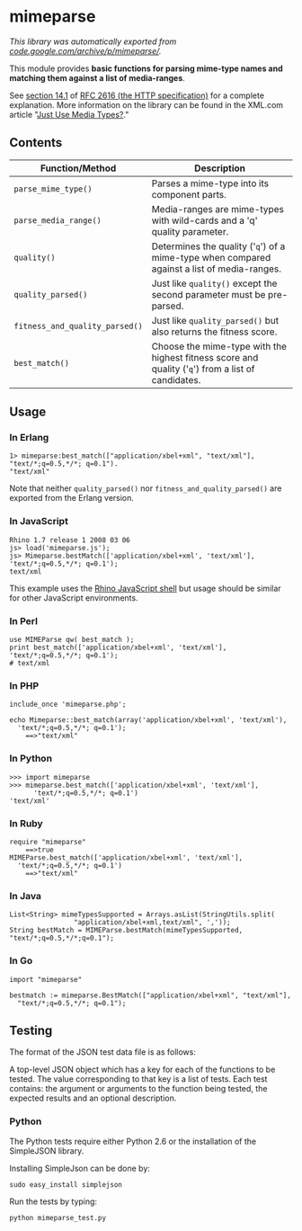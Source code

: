 # mimeparse

_This library was automatically exported from [code.google.com/archive/p/mimeparse/](https://code.google.com/archive/p/mimeparse/)._

This module provides **basic functions for parsing mime-type names and matching them against a list of media-ranges**.

See [section 14.1](http://tools.ietf.org/html/rfc2616#section-14.1) of [RFC 2616 (the HTTP specification)](http://tools.ietf.org/html/rfc2616) for a complete explanation. More information on the library can be found in the XML.com article "[Just Use Media Types?](http://www.xml.com/pub/a/2005/06/08/restful.html)."

## Contents

| Function/Method | Description |
| --------------- | ----------- |
| `parse_mime_type()` | Parses a mime-type into its component parts. |
| `parse_media_range()` | Media-ranges are mime-types with wild-cards and a 'q' quality parameter. |
| `quality()` | Determines the quality ('`q`') of a mime-type when compared against a list of media-ranges. |
| `quality_parsed()` | Just like `quality()` except the second parameter must be pre-parsed. |
| `fitness_and_quality_parsed()` | Just like `quality_parsed()` but also returns the fitness score. |
| `best_match()` | Choose the mime-type with the highest fitness score and quality ('`q`') from a list of candidates. |

## Usage

### In Erlang

```
1> mimeparse:best_match(["application/xbel+xml", "text/xml"], "text/*;q=0.5,*/*; q=0.1").
"text/xml"
```

Note that neither `quality_parsed()` nor `fitness_and_quality_parsed()` are exported from the Erlang version.

### In JavaScript

```
Rhino 1.7 release 1 2008 03 06
js> load('mimeparse.js');
js> Mimeparse.bestMatch(['application/xbel+xml', 'text/xml'], 'text/*;q=0.5,*/*; q=0.1');
text/xml
```

This example uses the [Rhino JavaScript shell](http://developer.mozilla.org/en/Rhino_Shell) but usage should be similar for other JavaScript environments.

### In Perl

```
use MIMEParse qw( best_match );
print best_match(['application/xbel+xml', 'text/xml'], 'text/*;q=0.5,*/*; q=0.1');
# text/xml
```

### In PHP

```
include_once 'mimeparse.php';

echo Mimeparse::best_match(array('application/xbel+xml', 'text/xml'),
  'text/*;q=0.5,*/*; q=0.1');
    ==>"text/xml"
```

### In Python

```
>>> import mimeparse
>>> mimeparse.best_match(['application/xbel+xml', 'text/xml'],
      'text/*;q=0.5,*/*; q=0.1')
'text/xml'
```

### In Ruby

```
require "mimeparse"
    ==>true
MIMEParse.best_match(['application/xbel+xml', 'text/xml'],
  'text/*;q=0.5,*/*; q=0.1')
    ==>"text/xml"
```

### In Java

```
List<String> mimeTypesSupported = Arrays.asList(StringUtils.split(
                "application/xbel+xml,text/xml", ','));
String bestMatch = MIMEParse.bestMatch(mimeTypesSupported, "text/*;q=0.5,*/*;q=0.1");
```

### In Go

```
import "mimeparse"

bestmatch := mimeparse.BestMatch(["application/xbel+xml", "text/xml"],
  "text/*;q=0.5,*/*; q=0.1");
```

## Testing

The format of the JSON test data file is as follows:

A top-level JSON object which has a key for each of the functions to be tested. The value corresponding to that key is a list of tests. Each test contains: the argument or arguments to the function being tested, the expected results and an optional description.

### Python

The Python tests require either Python 2.6 or the installation of the SimpleJSON library.

Installing SimpleJson can be done by:

    sudo easy_install simplejson

Run the tests by typing:

    python mimeparse_test.py
